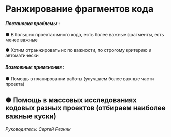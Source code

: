 # Ранжирование фрагментов кода

#### *Постановка проблемы* :

●  В больших проектах много кода, есть более важные фрагменты, есть
менее важные

● Хотим отранжировать их по важности, по строгому критерию и
автоматически

#### *Возможные применения* :

● Помощь в планировании работы (улучшаем более важные части
проекта)

● Помощь в массовых исследованиях кодовых разных проектов
(отбираем наиболее важные куски)
---
###### Руководитель: Сергей Резник